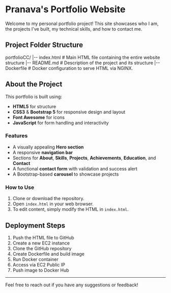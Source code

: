 # Pranava's Portfolio Website

Welcome to my personal portfolio project! This site showcases who I am, the projects I've built, my technical skills, and how to contact me.

## Project Folder Structure

portfolioCC/
|-- index.html               # Main HTML file containing the entire website structure
|-- README.md                # Description of the project and its structure
|-- Dockerfile               # Docker configuration to serve HTML via NGINX.


## About the Project

This portfolio is built using:
- **HTML5** for structure
- **CSS3** & **Bootstrap 5** for responsive design and layout
- **Font Awesome** for icons
- **JavaScript** for form handling and interactivity

### Features

- A visually appealing **Hero section**
- A responsive **navigation bar**
- Sections for **About**, **Skills**, **Projects**, **Achievements**, **Education**, and **Contact**
- A functional **contact form** with validation and success alert
- A Bootstrap-based **carousel** to showcase projects

### How to Use

1. Clone or download the repository.
2. Open `index.html` in your web browser.
3. To edit content, simply modify the HTML in `index.html`.

## Deployment Steps

1. Push the HTML file to GitHub
2. Create a new EC2 instance
3. Clone the GitHub repository
4. Create Dockerfile and build image
5. Run Docker container
6. Access via EC2 Public IP
7. Push image to Docker Hub
---

Feel free to reach out if you have any suggestions or feedback!
